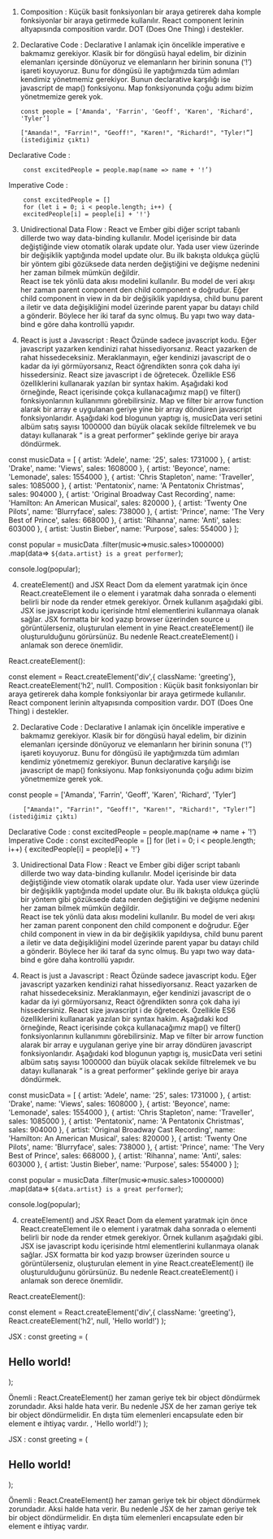 1.  Composition : Küçük basit fonksiyonları bir araya getirerek daha komple fonksiyonlar bir araya getirmede kullanılır. React component lerinin altyapısında composition vardır. DOT (Does One Thing) i destekler.
2.  Declarative Code : Declarative I anlamak için öncelikle imperative e bakmamız gerekiyor. Klasik bir for döngüsü hayal edelim, bir dizinin elemanları içersinde dönüyoruz ve elemanların her birinin sonuna (‘!’) işareti koyuyoruz. Bunu for döngüsü ile yaptığımızda tüm adımları kendimiz yönetmemiz gerekiyor. Bunun declarative karşılığı ise javascript de map() fonksiyonu. Map fonksiyonunda çoğu adımı bizim yönetmemize gerek yok.


        const people = ['Amanda', 'Farrin', 'Geoff', 'Karen', 'Richard', 'Tyler’]

        ["Amanda!", "Farrin!", "Geoff!", "Karen!", "Richard!", "Tyler!”] (istediğimiz çıktı)

Declarative Code :

        const excitedPeople = people.map(name => name + '!’)

Imperative Code :

        const excitedPeople = []
        for (let i = 0; i < people.length; i++) {
        excitedPeople[i] = people[i] + '!'}

3. Unidirectional Data Flow : React ve Ember gibi diğer script tabanlı dillerde two way data-binding kullanılır. Model içerisinde bir data değiştiğinde view otomatik olarak update olur. Yada user view üzerinde bir değişiklik yaptığında model update olur. Bu ilk bakışta oldukça güçlü bir yöntem gibi gözüksede data nerden değiştiğini ve değişme nedenini her zaman bilmek mümkün değildir.  
   React ise tek yönlü data akısı modelini kullanılır. Bu model de veri akışı her zaman parent conponent den child component e doğrudur. Eğer child component in view in da bir değişiklik yapıldıysa, child bunu parent a iletir ve data değişikliğini model üzerinde parent yapar bu datayı child a gönderir. Böylece her iki taraf da sync olmuş. Bu yapı two way data-bind e göre daha kontrollü yapıdır.

4. React is just a Javascript : React Özünde sadece javascript kodu. Eğer javascript yazarken kendinizi rahat hissediyorsanız. React yazarken de rahat hissedeceksiniz. Meraklanmayın, eğer kendinizi javascript de o kadar da iyi görmüyorsanız, React öğrendikten sonra çok daha iyi hissedersiniz. React size javascript i de öğretecek. Özellikle ES6 özelliklerini kullanarak yazılan bir syntax hakim. Aşağıdaki kod örneğinde, React içerisinde çokça kullanacağımız map() ve filter() fonksiyonlarının kullanımını görebilirsiniz. Map ve filter bir arrow function alarak bir array e uygulanan geriye yine bir array döndüren javascript fonksiyonlarıdır.
   Aşağıdaki kod blogunun yaptıgı iş, musicData veri setini albüm satış sayısı 1000000 dan büyük olacak sekilde filtrelemek ve bu datayı kullanarak “<artist> is a great performer” şeklinde geriye bir araya döndürmek.

const musicData = [
{ artist: 'Adele', name: '25', sales: 1731000 },
{ artist: 'Drake', name: 'Views', sales: 1608000 },
{ artist: 'Beyonce', name: 'Lemonade', sales: 1554000 },
{ artist: 'Chris Stapleton', name: 'Traveller', sales: 1085000 },
{ artist: 'Pentatonix', name: 'A Pentatonix Christmas', sales: 904000 },
{ artist: 'Original Broadway Cast Recording',
name: 'Hamilton: An American Musical', sales: 820000 },
{ artist: 'Twenty One Pilots', name: 'Blurryface', sales: 738000 },
{ artist: 'Prince', name: 'The Very Best of Prince', sales: 668000 },
{ artist: 'Rihanna', name: 'Anti', sales: 603000 },
{ artist: 'Justin Bieber', name: 'Purpose', sales: 554000 }
];

const popular = musicData
.filter(music=>music.sales>1000000)
.map(data=> `${data.artist} is a great performer`);

console.log(popular);

4.  createElement() and JSX
    React Dom da element yaratmak için önce React.createElement ile o element i yaratmak daha sonrada o elementi belirli bir node da render etmek gerekiyor. Örnek kullanım aşağıdaki gibi. JSX ise javascript kodu içerisinde html elementlerini kullanmaya olanak sağlar. JSX formatta bir kod yazıp browser üzerinden source u görüntülerseniz, oluşturulan element in yine React.createElement() ile oluşturulduğunu görürsünüz. Bu nedenle React.createElement() i anlamak son derece önemlidir.

React.createElement():

const element = React.createElement('div',{ className: 'greeting'},
React.createElement(‘h2', null1. Composition : Küçük basit fonksiyonları bir araya getirerek daha komple fonksiyonlar bir araya getirmede kullanılır. React component lerinin altyapısında composition vardır. DOT (Does One Thing) i destekler.

2.  Declarative Code : Declarative I anlamak için öncelikle imperative e bakmamız gerekiyor. Klasik bir for döngüsü hayal edelim, bir dizinin elemanları içersinde dönüyoruz ve elemanların her birinin sonuna (‘!’) işareti koyuyoruz. Bunu for döngüsü ile yaptığımızda tüm adımları kendimiz yönetmemiz gerekiyor. Bunun declarative karşılığı ise javascript de map() fonksiyonu. Map fonksiyonunda çoğu adımı bizim yönetmemize gerek yok.

const people = ['Amanda', 'Farrin', 'Geoff', 'Karen', 'Richard', 'Tyler’]

        ["Amanda!", "Farrin!", "Geoff!", "Karen!", "Richard!", "Tyler!”] (istediğimiz çıktı)

Declarative Code : const excitedPeople = people.map(name => name + '!’)
Imperative Code :
const excitedPeople = []
for (let i = 0; i < people.length; i++) {
excitedPeople[i] = people[i] + '!'}

3. Unidirectional Data Flow : React ve Ember gibi diğer script tabanlı dillerde two way data-binding kullanılır. Model içerisinde bir data değiştiğinde view otomatik olarak update olur. Yada user view üzerinde bir değişiklik yaptığında model update olur. Bu ilk bakışta oldukça güçlü bir yöntem gibi gözüksede data nerden değiştiğini ve değişme nedenini her zaman bilmek mümkün değildir.  
   React ise tek yönlü data akısı modelini kullanılır. Bu model de veri akışı her zaman parent conponent den child component e doğrudur. Eğer child component in view in da bir değişiklik yapıldıysa, child bunu parent a iletir ve data değişikliğini model üzerinde parent yapar bu datayı child a gönderir. Böylece her iki taraf da sync olmuş. Bu yapı two way data-bind e göre daha kontrollü yapıdır.

4. React is just a Javascript : React Özünde sadece javascript kodu. Eğer javascript yazarken kendinizi rahat hissediyorsanız. React yazarken de rahat hissedeceksiniz. Meraklanmayın, eğer kendinizi javascript de o kadar da iyi görmüyorsanız, React öğrendikten sonra çok daha iyi hissedersiniz. React size javascript i de öğretecek. Özellikle ES6 özelliklerini kullanarak yazılan bir syntax hakim. Aşağıdaki kod örneğinde, React içerisinde çokça kullanacağımız map() ve filter() fonksiyonlarının kullanımını görebilirsiniz. Map ve filter bir arrow function alarak bir array e uygulanan geriye yine bir array döndüren javascript fonksiyonlarıdır.
   Aşağıdaki kod blogunun yaptıgı iş, musicData veri setini albüm satış sayısı 1000000 dan büyük olacak sekilde filtrelemek ve bu datayı kullanarak “<artist> is a great performer” şeklinde geriye bir araya döndürmek.

const musicData = [
{ artist: 'Adele', name: '25', sales: 1731000 },
{ artist: 'Drake', name: 'Views', sales: 1608000 },
{ artist: 'Beyonce', name: 'Lemonade', sales: 1554000 },
{ artist: 'Chris Stapleton', name: 'Traveller', sales: 1085000 },
{ artist: 'Pentatonix', name: 'A Pentatonix Christmas', sales: 904000 },
{ artist: 'Original Broadway Cast Recording',
name: 'Hamilton: An American Musical', sales: 820000 },
{ artist: 'Twenty One Pilots', name: 'Blurryface', sales: 738000 },
{ artist: 'Prince', name: 'The Very Best of Prince', sales: 668000 },
{ artist: 'Rihanna', name: 'Anti', sales: 603000 },
{ artist: 'Justin Bieber', name: 'Purpose', sales: 554000 }
];

const popular = musicData
.filter(music=>music.sales>1000000)
.map(data=> `${data.artist} is a great performer`);

console.log(popular);

4.  createElement() and JSX
    React Dom da element yaratmak için önce React.createElement ile o element i yaratmak daha sonrada o elementi belirli bir node da render etmek gerekiyor. Örnek kullanım aşağıdaki gibi. JSX ise javascript kodu içerisinde html elementlerini kullanmaya olanak sağlar. JSX formatta bir kod yazıp browser üzerinden source u görüntülerseniz, oluşturulan element in yine React.createElement() ile oluşturulduğunu görürsünüz. Bu nedenle React.createElement() i anlamak son derece önemlidir.

React.createElement():

const element = React.createElement('div',{ className: 'greeting'},
React.createElement(‘h2', null, 'Hello world!')
);

JSX :
const greeting = (

 <div className='greeting'>
 <h2>Hello world!</h2>
 </div>
);

Önemli : React.CreateElement() her zaman geriye tek bir object döndürmek zorundadır. Aksi halde hata verir. Bu nedenle JSX de her zaman geriye tek bir object döndürmelidir. En dışta tüm elemenleri encapsulate eden bir element e ihtiyaç vardır. , 'Hello world!')
);

JSX :
const greeting = (

 <div className='greeting'>
 <h2>Hello world!</h2>
 </div>
);

Önemli : React.CreateElement() her zaman geriye tek bir object döndürmek zorundadır. Aksi halde hata verir. Bu nedenle JSX de her zaman geriye tek bir object döndürmelidir. En dışta tüm elemenleri encapsulate eden bir element e ihtiyaç vardır.
